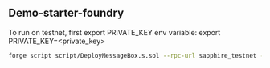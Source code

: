 ## Demo-starter-foundry

To run on testnet, first export PRIVATE_KEY env variable:
export PRIVATE_KEY=<private_key>

```bash
forge script script/DeployMessageBox.s.sol --rpc-url sapphire_testnet --broadcast --skip-simulation  -vvv --legacy --via-ir
```

